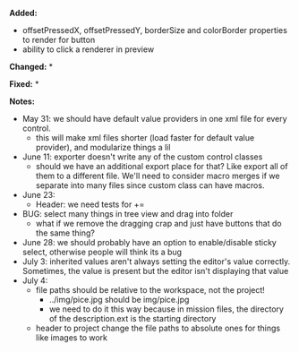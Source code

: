 **Added:**
* offsetPressedX, offsetPressedY, borderSize and colorBorder properties to render for button
* ability to click a renderer in preview

**Changed:**
* 

**Fixed:**
* 

**Notes:**
* May 31: we should have default value providers in one xml file for every control.
    * this will make xml files shorter (load faster for default value provider), and modularize things a lil
* June 11: exporter doesn't write any of the custom control classes
    * should we have an additional export place for that? Like export all of them to a different file.
      We'll need to consider macro merges if we separate into many files since custom class can have macros.
* June 23:
    - Header: we need tests for +=
* BUG: select many things in tree view and drag into folder
    * what if we remove the dragging crap and just have buttons that do the same thing?
* June 28: we should probably have an option to enable/disable sticky select, otherwise people will think its a bug
* July 3: inherited values aren't always setting the editor's value correctly. Sometimes, the value is present but the editor isn't displaying that value
* July 4:
    * file paths should be relative to the workspace, not the project!
        * ../img/pice.jpg should be img/pice.jpg
        * we need to do it this way because in mission files, the directory of the description.ext is the starting directory
    * header to project change the file paths to absolute ones for things like images to work